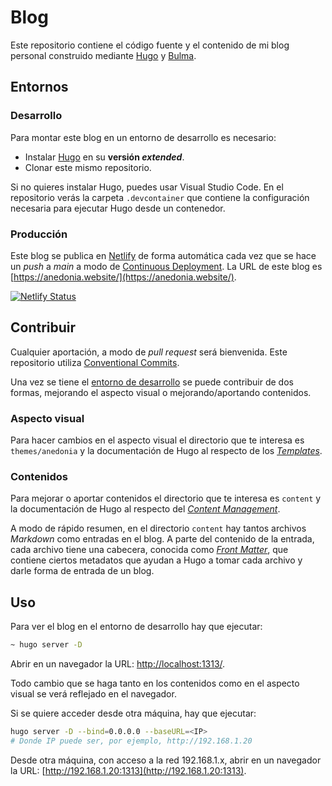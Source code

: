 # Blog

Este repositorio contiene el código fuente y el contenido de mi blog personal construido mediante [Hugo](https://gohugo.io) y [Bulma](https://bulma.io).

## Entornos

### Desarrollo

Para montar este blog en un entorno de desarrollo es necesario:

* Instalar [Hugo](https://gohugo.io/getting-started/installing/) en su **versión _extended_**.
* Clonar este mismo repositorio.

Si no quieres instalar Hugo, puedes usar Visual Studio Code. En el repositorio verás la carpeta ``.devcontainer`` que contiene la configuración necesaria para ejecutar Hugo desde un contenedor.

### Producción

Este blog se publica en [Netlify](https://netlify.com/) de forma automática cada vez que se hace un _push_ a _main_ a modo de [Continuous Deployment](https://www.atlassian.com/continuous-delivery/continuous-deployment). La URL de este blog es [https://anedonia.website/](https://anedonia.website/).

[![Netlify Status](https://api.netlify.com/api/v1/badges/f1c7c22a-a9d6-4fb8-8972-c85810559521/deploy-status)](https://app.netlify.com/sites/anedonia/deploys)

## Contribuir

Cualquier aportación, a modo de _pull request_ será bienvenida. Este repositorio utiliza [Conventional Commits](https://www.conventionalcommits.org/en/v1.0.0/).

Una vez se tiene el [entorno de desarrollo](#desarrollo) se puede contribuir de dos formas, mejorando el aspecto visual o mejorando/aportando contenidos.

### Aspecto visual

Para hacer cambios en el aspecto visual el directorio que te interesa es `themes/anedonia` y la documentación de Hugo al respecto de los _[Templates](https://gohugo.io/templates/)_.

### Contenidos

Para mejorar o aportar contenidos el directorio que te interesa es `content` y la documentación de Hugo al respecto del _[Content Management](https://gohugo.io/content-management/)_.

A modo de rápido resumen, en el directorio `content` hay tantos archivos _Markdown_ como entradas en el blog. A parte del contenido de la entrada, cada archivo tiene una cabecera, conocida como _[Front Matter](https://gohugo.io/content-management/front-matter/)_, que contiene ciertos metadatos que ayudan a Hugo a tomar cada archivo y darle forma de entrada de un blog.

## Uso

Para ver el blog en el entorno de desarrollo hay que ejecutar:

```bash
~ hugo server -D
```

Abrir en un navegador la URL: [http://localhost:1313/](http://localhost:1313/).

Todo cambio que se haga tanto en los contenidos como en el aspecto visual se verá reflejado en el navegador.

Si se quiere acceder desde otra máquina, hay que ejecutar:

```bash
hugo server -D --bind=0.0.0.0 --baseURL=<IP> 
# Donde IP puede ser, por ejemplo, http://192.168.1.20
```

Desde otra máquina, con acceso a la red 192.168.1.x, abrir en un navegador la URL: [http://192.168.1.20:1313](http://192.168.1.20:1313).